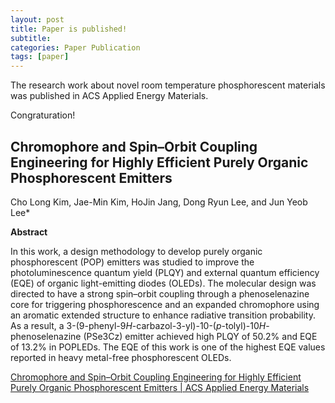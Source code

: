 ```yaml
---
layout: post
title: Paper is published!
subtitle: 
categories: Paper Publication
tags: [paper]
---
```


The research work about novel room temperature phosphorescent materials was published in ACS Applied Energy Materials. 

Congraturation!

## Chromophore and Spin–Orbit Coupling Engineering for Highly Efficient Purely Organic Phosphorescent Emitters

Cho Long Kim, Jae-Min Kim, HoJin Jang, Dong Ryun Lee, and Jun Yeob Lee*

**Abstract**

In this work, a design methodology to develop purely organic phosphorescent (POP) emitters was studied to improve the photoluminescence quantum yield (PLQY) and external quantum efficiency (EQE) of organic light-emitting diodes (OLEDs). The molecular design was directed to have a strong spin–orbit coupling through a phenoselenazine core for triggering phosphorescence and an expanded chromophore using an aromatic extended structure to enhance radiative transition probability. As a result, a 3-(9-phenyl-9*H*-carbazol-3-yl)-10-(*p*-tolyl)-10*H*-phenoselenazine (PSe3Cz) emitter achieved high PLQY of 50.2% and EQE of 13.2% in POPLEDs. The EQE of this work is one of the highest EQE values reported in heavy metal-free phosphorescent OLEDs.

[Chromophore and Spin–Orbit Coupling Engineering for Highly Efficient Purely Organic Phosphorescent Emitters | ACS Applied Energy Materials](https://doi.org/10.1021/acsaem.2c00356)
